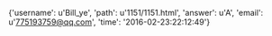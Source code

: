 {'username': u'Bill_ye', 'path': u'1151/1151.html', 'answer': u'A', 'email': u'775193759@qq.com', 'time': '2016-02-23:22:12:49'}